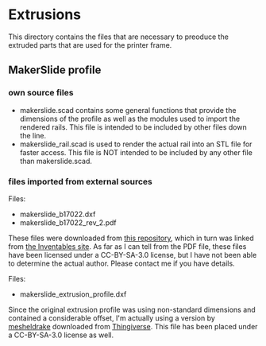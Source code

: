 # Extrusions

This directory contains the files that are necessary to preoduce the extruded parts that are used for the printer frame.

## MakerSlide profile

### own source files

* makerslide.scad contains some general functions that provide the dimensions of the profile as well as the modules used to import the rendered rails. This file is intended to be included by other files down the line.
* makerslide_rail.scad is used to render the actual rail into an STL file for faster access. This file is NOT intended to be included by any other file than makerslide.scad.

### files imported from external sources

Files:
* makerslide_b17022.dxf
* makerslide_b17022_rev_2.pdf

These files were downloaded from [this repository](https://workbench.grabcad.com/workbench/projects/gcq_crZz-TsvjDvMKhmbtlfzNRmpeNJLO8d-8o69N-S1JA#/space/gcLV1u0JdB_BCzLoKQ8lEfABd8UGdoqlcWfQ0PfJajjy2E/link/490685), which in turn was linked from [the Inventables site](https://www.inventables.com/technologies/makerslide). As far as I can tell from the PDF file, these files have been licensed under a CC-BY-SA-3.0 license, but I have not been able to determine the actual author. Please contact me if you have details.

Files: 
* makerslide_extrusion_profile.dxf

Since the original extrusion profile was using non-standard dimensions and contained a considerable offset, I'm actually using a version by [mesheldrake](http://www.thingiverse.com/mesheldrake) downloaded from [Thingiverse](http://www.thingiverse.com/thing:8992). This file has been placed under a CC-BY-SA-3.0 license as well.

